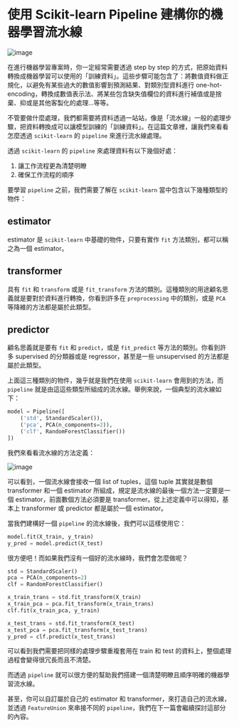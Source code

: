 # 使用 Scikit-learn Pipeline 建構你的機器學習流水線

![image](https://raw.githubusercontent.com/kevingo/blog/master/screenshot/pipeline.png)

在進行機器學習專案時，你一定經常需要透過 step by step 的方式，把原始資料轉換成機器學習可以使用的「訓練資料」。這些步驟可能包含了：將數值資料做正規化，以避免有某些過大的數值影響到預測結果、對類別型資料進行 one-hot-encoding，轉換成數值表示法、將某些包含缺失值欄位的資料進行補值或是捨棄、抑或是其他客製化的處理...等等。

不管要做什麼處理，我們都需要將資料透過一站站，像是「流水線」一般的處理步驟，把資料轉換成可以讓模型訓練的「訓練資料」。在這篇文章裡，讓我們來看看怎麼透過 `scikit-learn` 的 `pipeline` 來進行流水線處理。

透過 `scikit-learn` 的 `pipeline` 來處理資料有以下幾個好處：

1. 讓工作流程更為清楚明瞭
2. 確保工作流程的順序

要學習 `pipeline` 之前，我們需要了解在 `scikit-learn` 當中包含以下幾種類型的物件：

## estimator

estimator 是 `scikit-learn` 中基礎的物件，只要有實作 `fit` 方法類別，都可以稱之為一個 estimator。

## transformer

具有 `fit` 和 `transform` 或是 `fit_transform` 方法的類別。這種類別的用途顧名思義就是要對於資料進行轉換，你看到許多在 `preprocessing` 中的類別，或是 `PCA` 等降維的方法都是屬於此類型。

## predictor

顧名思義就是要有 `fit` 和 `predict`，或是 `fit_predict` 等方法的類別。你看到許多 supervised 的分類器或是 regressor，甚至是一些 unsupervised 的方法都是屬於此類型。

上面這三種類別的物件，幾乎就是我們在使用 `scikit-learn` 會用到的方法，而 `pipeline` 就是由這這些類型所組成的流水線。舉例來說，一個典型的流水線如下：

```python
model = Pipeline([
    ('std', StandardScaler()),
    ('pca', PCA(n_components=2)),
    ('clf', RandomForestClassifier())
])
```

我們來看看流水線的方法定義：

![image](https://raw.githubusercontent.com/kevingo/blog/master/screenshot/sklearn-pipeline.png)

可以看到，一個流水線會接收一個 list of tuples，這個 tuple 其實就是數個 transformer 和一個 estimator 所組成，規定是流水線的最後一個方法一定要是一個 estimator，前面數個方法必須要是 transformer。從上述定義中可以得知，基本上 transformer 或 predictor 都是屬於一個 estimator。

當我們建構好一個 `pipeline` 的流水線後，我們可以這樣使用它：

```python
model.fit(X_train, y_train)
y_pred = model.predict(X_test)
```

很方便吧！而如果我們沒有一個好的流水線時，我們會怎麼做呢？

```python
std = StandardScaler()
pca = PCA(n_components=2)
clf = RandomForestClassifier()

x_train_trans = std.fit_transform(X_train)
x_train_pca = pca.fit_transform(x_train_trans)
clf.fit(x_train_pca, y_train)

x_test_trans = std.fit_transform(X_test)
x_test_pca = pca.fit_transform(x_test_trans)
y_pred = clf.predict(x_test_trans)
```

可以看到我們需要把同樣的處理步驟重複套用在 train 和 test 的資料上，整個處理過程會變得很冗長而且不清楚。

而透過 `pipeline` 就可以很方便的幫助我們搭建一個清楚明瞭且順序明確的機器學習流水線。

甚至，你可以自訂屬於自己的 estimator 和 transformer，來打造自己的流水線，並透過 `FeatureUnion` 來串接不同的 `pipeline`，我們在下一篇會繼續探討這部分的內容。
